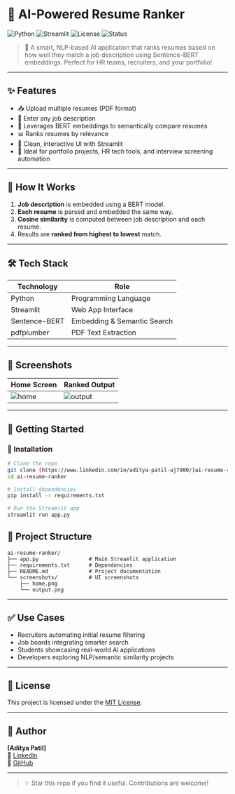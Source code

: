 # 📄 AI-Powered Resume Ranker

![Python](https://img.shields.io/badge/Python-3.9%2B-blue?logo=python)
![Streamlit](https://img.shields.io/badge/Framework-Streamlit-red?logo=streamlit)
![License](https://img.shields.io/badge/License-MIT-green)
![Status](https://img.shields.io/badge/Status-Completed-brightgreen)

> 🚀 A smart, NLP-based AI application that ranks resumes based on how well they match a job description using Sentence-BERT embeddings. Perfect for HR teams, recruiters, and your portfolio!

---

## ✨ Features
- 📥 Upload multiple resumes (PDF format)
- 📝 Enter any job description
- 🤖 Leverages BERT embeddings to semantically compare resumes
- 📊 Ranks resumes by relevance
- 💬 Clean, interactive UI with Streamlit
- 🎯 Ideal for portfolio projects, HR tech tools, and interview screening automation

---

## 🧠 How It Works
1. **Job description** is embedded using a BERT model.
2. **Each resume** is parsed and embedded the same way.
3. **Cosine similarity** is computed between job description and each resume.
4. Results are **ranked from highest to lowest** match.

---

## 🛠️ Tech Stack
| Technology | Role |
|-----------|------|
| Python | Programming Language |
| Streamlit | Web App Interface |
| Sentence-BERT | Embedding & Semantic Search |
| pdfplumber | PDF Text Extraction |

---

## 📸 Screenshots
| Home Screen | Ranked Output |
|-------------|---------------|
| ![home](screenshots/home.png) | ![output](screenshots/output.png) |

---

## 🚀 Getting Started

### 🔧 Installation
```bash
# Clone the repo
git clone (https://www.linkedin.com/in/aditya-patil-aj7900/)ai-resume-ranker.git
cd ai-resume-ranker

# Install dependencies
pip install -r requirements.txt

# Run the Streamlit app
streamlit run app.py
```

## 📁 Project Structure
```
ai-resume-ranker/
├── app.py                # Main Streamlit application
├── requirements.txt      # Dependencies
├── README.md             # Project documentation
└── screenshots/          # UI screenshots
    ├── home.png
    └── output.png
```

---

## ✅ Use Cases
- Recruiters automating initial resume filtering
- Job boards integrating smarter search
- Students showcasing real-world AI applications
- Developers exploring NLP/semantic similarity projects

---

## 📄 License
This project is licensed under the [MIT License](LICENSE).

---
## 👤 Author
**[Aditya Patil]**  
🔗 [LinkedIn](https://www.linkedin.com/in/aditya-patil-aj7900/)<br> 
🔗 [GitHub](https://github.com/AdityaPatil7900)

---
  
> ✨ Star this repo if you find it useful. Contributions are welcome!
